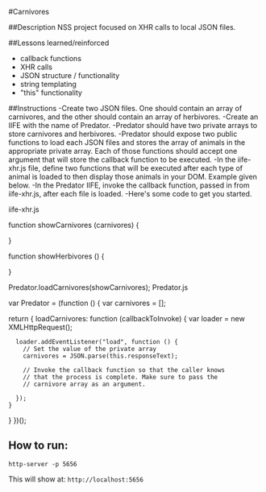 #Carnivores

##Description 
NSS project focused on XHR calls to local JSON files. 

##Lessons learned/reinforced 
- callback functions 
- XHR calls 
- JSON structure / functionality
- string templating
- "this" functionality 

##Instructions
-Create two JSON files. One should contain an array of carnivores, and the other should contain an array of herbivores.
-Create an IIFE with the name of Predator.
-Predator should have two private arrays to store carnivores and herbivores.
-Predator should expose two public functions to load each JSON files and stores the array of animals in the appropriate private array. Each of those functions should accept one argument that will store the callback function to be executed.
-In the iife-xhr.js file, define two functions that will be executed after each type of animal is loaded to then display those animals in your DOM. Example given below.
-In the Predator IIFE, invoke the callback function, passed in from iife-xhr.js, after each file is loaded.
-Here's some code to get you started.

iife-xhr.js

function showCarnivores (carnivores) {

}

function showHerbivores () {

}

Predator.loadCarnivores(showCarnivores);
Predator.js

var Predator = (function () {
  var carnivores = [];

  return {
    loadCarnivores: function (callbackToInvoke) {
      var loader = new XMLHttpRequest();

      loader.addEventListener("load", function () {
        // Set the value of the private array
        carnivores = JSON.parse(this.responseText);

        // Invoke the callback function so that the caller knows
        // that the process is complete. Make sure to pass the 
        // carnivore array as an argument.

      });
    }
  }
})();

## How to run: 
```
http-server -p 5656
```
This will show at: 
`http://localhost:5656
`
